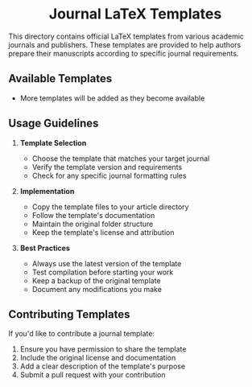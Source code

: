 <h1 align="center">Journal LaTeX Templates</h1>

This directory contains official LaTeX templates from various academic journals and publishers. These templates are provided to help authors prepare their manuscripts according to specific journal requirements.

## Available Templates

- More templates will be added as they become available

## Usage Guidelines

1. **Template Selection**
   - Choose the template that matches your target journal
   - Verify the template version and requirements
   - Check for any specific journal formatting rules

2. **Implementation**
   - Copy the template files to your article directory
   - Follow the template's documentation
   - Maintain the original folder structure
   - Keep the template's license and attribution

3. **Best Practices**
   - Always use the latest version of the template
   - Test compilation before starting your work
   - Keep a backup of the original template
   - Document any modifications you make

## Contributing Templates

If you'd like to contribute a journal template:
1. Ensure you have permission to share the template
2. Include the original license and documentation
3. Add a clear description of the template's purpose
4. Submit a pull request with your contribution
